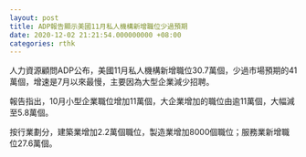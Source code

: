 ```yaml
---
layout: post
title: ADP報告顯示美國11月私人機構新增職位少過預期
date: 2020-12-02 21:21:54.000000000 +08:00
categories: rthk
---
```


人力資源顧問ADP公布，美國11月私人機構新增職位30.7萬個，少過市場預期的41萬個，增速是7月以來最慢，主要因為大型企業減少招聘。

報告指出，10月小型企業職位增加11萬個，大企業增加的職位由逾11萬個，大幅減至5.8萬個。

按行業劃分，建築業增加2.2萬個職位，製造業增加8000個職位；服務業新增職位27.6萬個。
